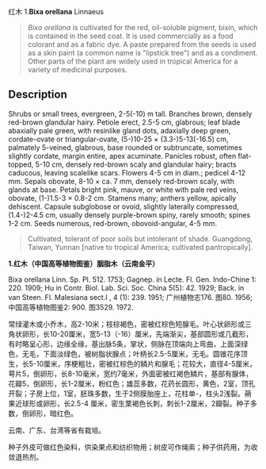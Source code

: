 红木
1.**Bixa orellana** Linnaeus

> *Bixa orellana* is cultivated for the red, oil-soluble pigment, bixin, which is contained in the seed coat. It is used commercially as a food colorant and as a fabric dye. A paste prepared from the seeds is used as a skin paint (a common name is \"lipstick tree\") and as a condiment. Other parts of the plant are widely used in tropical America for a variety of medicinal purposes.


## Description
Shrubs or small trees, evergreen, 2-5(-10) m tall. Branches brown, densely red-brown glandular hairy. Petiole erect, 2.5-5 cm, glabrous; leaf blade abaxially pale green, with resinlike gland dots, adaxially deep green, cordate-ovate or triangular-ovate, (5-)10-25 × (3.3-)5-13(-16.5) cm, palmately 5-veined, glabrous, base rounded or subtruncate, sometimes slightly cordate, margin entire, apex acuminate. Panicles robust, often flat-topped, 5-10 cm, densely red-brown scaly and glandular hairy; bracts caducous, leaving scalelike scars. Flowers 4-5 cm in diam.; pedicel 4-12 mm. Sepals obovate, 8-10 × ca. 7 mm, densely red-brown scaly, with glands at base. Petals bright pink, mauve, or white with pale red veins, obovate, (1-)1.5-3 × 0.8-2 cm. Stamens many; anthers yellow, apically dehiscent. Capsule subglobose or ovoid, slightly laterally compressed, (1.4-)2-4.5 cm, usually densely purple-brown spiny, rarely smooth; spines 1-2 cm. Seeds numerous, red-brown, obovoid-angular, 4-5 mm.


> Cultivated, tolerant of poor soils but intolerant of shade. Guangdong, Taiwan, Yunnan [native to tropical America; cultivated pantropically].

**1.红木（中国高等植物图鉴）胭脂木（云南金平）**

Bixa orellana Linn. Sp. Pl. 512. 1753; Gagnep. in Lecte. Fl. Gen. Indo-Chine 1: 220. 1909; Hu in Contr. Biol. Lab. Sci. Soc. China 5(5): 42. 1929; Back. in van Steen. Fl. Malesiana sect.I , 4 (1): 239. 1951; 广州植物志176. 图80. 1956; 中国高等植物图鉴2: 900. 图3529. 1972.

常绿灌木或小乔木，高2-10米；枝棕褐色，密被红棕色短腺毛。叶心状卵形或三角状卵形，长10-20厘米，宽5-13（-16）厘米，先端渐尖，基部圆形或几截形，有时略呈心形，边缘全缘，基出脉5条，掌状，侧脉在顶端向上弯曲，上面深绿色，无毛，下面淡绿色，被树脂状腺点；叶柄长2.5-5厘米，无毛。圆锥花序顶生，长5-10厘米，序梗粗壮，密被红棕色的鳞片和腺毛；花较大，直径4-5厘米，萼片5，倒卵形，长8-10毫米，宽约7毫米，外面密被红褐色鳞片，基部有腺体，花瓣5，倒卵形，长1-2厘米，粉红色；雄蕊多数，花药长圆形，黄色，2室，顶孔开裂；子房上位，1室，胚珠多数，生于2侧膜胎座上，花柱单-，柱头2浅裂。蒴果近球形或卵形，长2.5-4 厘米，密生栗褐色长刺，刺长1-2厘米，2瓣裂。种子多数，倒卵形，暗红色。

云南、广东、台湾等省有栽培。

种子外皮可做红色染料，供染果点和纺织物用；树皮可作绳索；种子供药用，为收敛退热剂。
